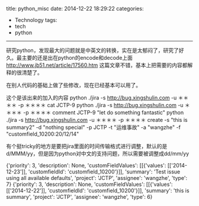 title: python_misc
date: 2014-12-22 18:29:22
categories:
- Technology
tags:
- tech
- python
---
研究python，发现最大的问题就是中英文的转换，实在是太郁闷了，研究了好久。最主要的还是出在python的encode和decode上面
http://www.jb51.net/article/17560.htm
这篇文章不错，基本上把需要的内容都解释的很清楚了。

在别人代码的基础上做了些修改，现在已经基本可以用了。

这个是该出来的加入的内容
python ./jira -s http://bug.xingshulin.com -u ＊＊＊＊ -p ＊＊＊＊ cat JCTP-9
python ./jira -s http://bug.xingshulin.com -u ＊＊＊＊ -p ＊＊＊＊ comment JCTP-9 "let do something fantastic"
python ./jira -s http://bug.xingshulin.com -u ＊＊＊＊ -p ＊＊＊＊ create -s "this is summary2" -d "nothing special" -p JCTP -t "运维事故" -a "wangzhe" -f "customfield_10200:20/12/14"

有个挺tricky的地方是要把jira里面的时间传输格式进行调整，默认的是d/MMM/yy，但是因为python对中文的支持问题，所以需要被调整成dd/mm/yy


{'priority': 3, 'description': None, 'customFieldValues': [[{'values': [['2014-12-23']], 'customfieldId': 'customfield_10200'}]], 'summary': 'Test issue using all available defaults', 'project': 'JCTP', 'assignee': 'wangzhe', 'type': 7}
{'priority': 3, 'description': None, 'customFieldValues': [[{'values': [['2014-12-22']], 'customfieldId': 'customfield_10200'}]], 'summary': 'this is summary', 'project': 'JCTP', 'assignee': 'wangzhe', 'type': 6}